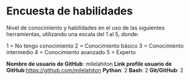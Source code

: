 # Encuesta de habilidades

Nivel de conocimiento y habilidades en el uso de las siguientes herramientas, utilizando una escala del 1 al 5, donde:

1 = No tengo conocimiento
2 = Conocimiento básico
3 = Conocimiento intermedio
4 = Conocimiento avanzado
5 = Experto

**Nombre de usuario de GitHub**: milelahiton
**Link profile usuario de GitHub**:https://github.com/milelahiton
**Python**: 2
**Bash**: 2
**Git/GitHub**: 2
